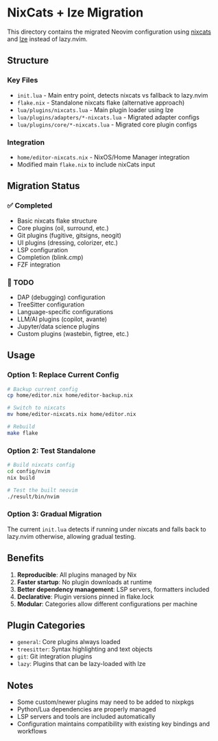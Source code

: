 # NixCats + lze Migration

This directory contains the migrated Neovim configuration using [nixcats](https://nixcats.org/) and [lze](https://github.com/BirdeeHub/lze) instead of lazy.nvim.

## Structure

### Key Files

- `init.lua` - Main entry point, detects nixcats vs fallback to lazy.nvim
- `flake.nix` - Standalone nixcats flake (alternative approach)  
- `lua/plugins/nixcats.lua` - Main plugin loader using lze
- `lua/plugins/adapters/*-nixcats.lua` - Migrated adapter configs
- `lua/plugins/core/*-nixcats.lua` - Migrated core plugin configs

### Integration

- `home/editor-nixcats.nix` - NixOS/Home Manager integration
- Modified main `flake.nix` to include nixCats input

## Migration Status

### ✅ Completed

- Basic nixcats flake structure
- Core plugins (oil, surround, etc.)
- Git plugins (fugitive, gitsigns, neogit)
- UI plugins (dressing, colorizer, etc.)
- LSP configuration
- Completion (blink.cmp)
- FZF integration

### 🚧 TODO

- DAP (debugging) configuration
- TreeSitter configuration  
- Language-specific configurations
- LLM/AI plugins (copilot, avante)
- Jupyter/data science plugins
- Custom plugins (wastebin, figtree, etc.)

## Usage

### Option 1: Replace Current Config

```bash
# Backup current config
cp home/editor.nix home/editor-backup.nix

# Switch to nixcats
mv home/editor-nixcats.nix home/editor.nix

# Rebuild
make flake
```

### Option 2: Test Standalone

```bash
# Build nixcats config
cd config/nvim
nix build

# Test the built neovim
./result/bin/nvim
```

### Option 3: Gradual Migration

The current `init.lua` detects if running under nixcats and falls back to
lazy.nvim otherwise, allowing gradual testing.

## Benefits

1. **Reproducible**: All plugins managed by Nix
2. **Faster startup**: No plugin downloads at runtime
3. **Better dependency management**: LSP servers, formatters included
4. **Declarative**: Plugin versions pinned in flake.lock
5. **Modular**: Categories allow different configurations per machine

## Plugin Categories

- `general`: Core plugins always loaded
- `treesitter`: Syntax highlighting and text objects
- `git`: Git integration plugins  
- `lazy`: Plugins that can be lazy-loaded with lze

## Notes

- Some custom/newer plugins may need to be added to nixpkgs
- Python/Lua dependencies are properly managed
- LSP servers and tools are included automatically
- Configuration maintains compatibility with existing key bindings and workflows
